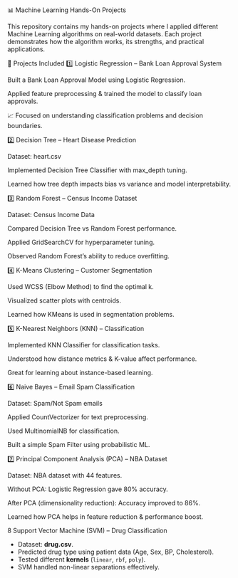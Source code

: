 📊 Machine Learning Hands-On Projects

This repository contains my hands-on projects where I applied different Machine Learning algorithms on real-world datasets. Each project demonstrates how the algorithm works, its strengths, and practical applications.

🔹 Projects Included
1️⃣ Logistic Regression – Bank Loan Approval System

Built a Bank Loan Approval Model using Logistic Regression.

Applied feature preprocessing & trained the model to classify loan approvals.

📈 Focused on understanding classification problems and decision boundaries.

2️⃣ Decision Tree – Heart Disease Prediction

Dataset: heart.csv

Implemented Decision Tree Classifier with max_depth tuning.

Learned how tree depth impacts bias vs variance and model interpretability.

3️⃣ Random Forest – Census Income Dataset

Dataset: Census Income Data

Compared Decision Tree vs Random Forest performance.

Applied GridSearchCV for hyperparameter tuning.

Observed Random Forest’s ability to reduce overfitting.

4️⃣ K-Means Clustering – Customer Segmentation

Used WCSS (Elbow Method) to find the optimal k.

Visualized scatter plots with centroids.

Learned how KMeans is used in segmentation problems.

5️⃣ K-Nearest Neighbors (KNN) – Classification

Implemented KNN Classifier for classification tasks.

Understood how distance metrics & K-value affect performance.

Great for learning about instance-based learning.

6️⃣ Naive Bayes – Email Spam Classification

Dataset: Spam/Not Spam emails

Applied CountVectorizer for text preprocessing.

Used MultinomialNB for classification.

Built a simple Spam Filter using probabilistic ML.

7️⃣ Principal Component Analysis (PCA) – NBA Dataset

Dataset: NBA dataset with 44 features.

Without PCA: Logistic Regression gave 80% accuracy.

After PCA (dimensionality reduction): Accuracy improved to 86%.

Learned how PCA helps in feature reduction & performance boost.

8 Support Vector Machine (SVM) – Drug Classification
- Dataset: **drug.csv**.  
- Predicted drug type using patient data (Age, Sex, BP, Cholesterol).  
- Tested different **kernels** (`linear`, `rbf`, `poly`).  
- SVM handled non-linear separations effectively.
